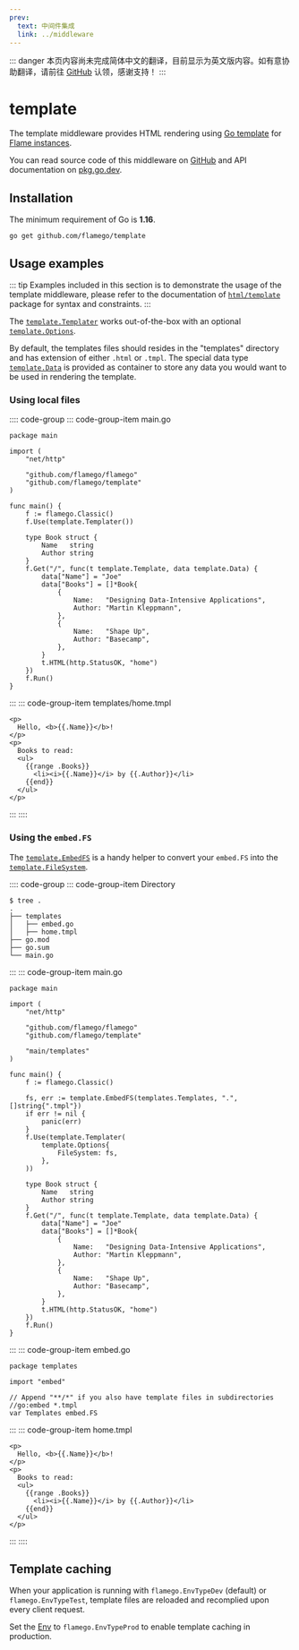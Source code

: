 ```yaml
---
prev:
  text: 中间件集成
  link: ../middleware
---
```


::: danger
本页内容尚未完成简体中文的翻译，目前显示为英文版内容。如有意协助翻译，请前往 [GitHub](https://github.com/flamego/flamego/issues/78) 认领，感谢支持！
:::

# template

The template middleware provides HTML rendering using [Go template](https://pkg.go.dev/html/template) for [Flame instances](../core-concepts.md#instances).

You can read source code of this middleware on [GitHub](https://github.com/flamego/template) and API documentation on [pkg.go.dev](https://pkg.go.dev/github.com/flamego/template?tab=doc).

## Installation

The minimum requirement of Go is **1.16**.

```:no-line-numbers
go get github.com/flamego/template
```

## Usage examples

::: tip
Examples included in this section is to demonstrate the usage of the template middleware, please refer to the documentation of [`html/template`](https://pkg.go.dev/html/template) package for syntax and constraints.
:::

The [`template.Templater`](https://pkg.go.dev/github.com/flamego/template#Templater) works out-of-the-box with an optional [`template.Options`](https://pkg.go.dev/github.com/flamego/template#Options).

By default, the templates files should resides in the "templates" directory and has extension of either `.html` or `.tmpl`. The special data type [`template.Data`](https://pkg.go.dev/github.com/flamego/template#Data) is provided as container to store any data you would want to be used in rendering the template.

### Using local files

:::: code-group
::: code-group-item main.go
```go:no-line-numbers
package main

import (
	"net/http"

	"github.com/flamego/flamego"
	"github.com/flamego/template"
)

func main() {
	f := flamego.Classic()
	f.Use(template.Templater())

	type Book struct {
		Name   string
		Author string
	}
	f.Get("/", func(t template.Template, data template.Data) {
		data["Name"] = "Joe"
		data["Books"] = []*Book{
			{
				Name:   "Designing Data-Intensive Applications",
				Author: "Martin Kleppmann",
			},
			{
				Name:   "Shape Up",
				Author: "Basecamp",
			},
		}
		t.HTML(http.StatusOK, "home")
	})
	f.Run()
}
```
:::
::: code-group-item templates/home.tmpl
```html:no-line-numbers
<p>
  Hello, <b>{{.Name}}</b>!
</p>
<p>
  Books to read:
  <ul>
    {{range .Books}}
      <li><i>{{.Name}}</i> by {{.Author}}</li>
    {{end}}
  </ul>
</p>
```
:::
::::

### Using the `embed.FS`

The [`template.EmbedFS`](https://pkg.go.dev/github.com/flamego/template#EmbedFS) is a handy helper to convert your `embed.FS` into the [`template.FileSystem`](https://pkg.go.dev/github.com/flamego/template#FileSystem).

:::: code-group
::: code-group-item Directory
```:no-line-numbers
$ tree .
.
├── templates
│   ├── embed.go
│   ├── home.tmpl
├── go.mod
├── go.sum
└── main.go
```
:::
::: code-group-item main.go
```go:no-line-numbers
package main

import (
	"net/http"

	"github.com/flamego/flamego"
	"github.com/flamego/template"

	"main/templates"
)

func main() {
	f := flamego.Classic()

	fs, err := template.EmbedFS(templates.Templates, ".", []string{".tmpl"})
	if err != nil {
		panic(err)
	}
	f.Use(template.Templater(
		template.Options{
			FileSystem: fs,
		},
	))

	type Book struct {
		Name   string
		Author string
	}
	f.Get("/", func(t template.Template, data template.Data) {
		data["Name"] = "Joe"
		data["Books"] = []*Book{
			{
				Name:   "Designing Data-Intensive Applications",
				Author: "Martin Kleppmann",
			},
			{
				Name:   "Shape Up",
				Author: "Basecamp",
			},
		}
		t.HTML(http.StatusOK, "home")
	})
	f.Run()
}
```
:::
::: code-group-item embed.go
```go:no-line-numbers
package templates

import "embed"

// Append "**/*" if you also have template files in subdirectories
//go:embed *.tmpl
var Templates embed.FS
```
:::
::: code-group-item home.tmpl
```html:no-line-numbers
<p>
  Hello, <b>{{.Name}}</b>!
</p>
<p>
  Books to read:
  <ul>
    {{range .Books}}
      <li><i>{{.Name}}</i> by {{.Author}}</li>
    {{end}}
  </ul>
</p>
```
:::
::::

## Template caching

When your application is running with `flamego.EnvTypeDev` (default) or `flamego.EnvTypeTest`, template files are reloaded and recomplied upon every client request.

Set the [Env](../core-concepts.md#env) to `flamego.EnvTypeProd` to enable template caching in production.
